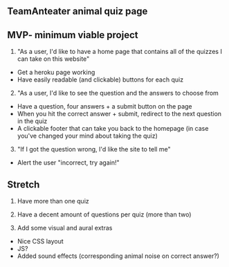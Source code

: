 ## TeamAnteater animal quiz page 

## MVP- minimum viable project 

1. "As a user, I'd like to have a home page that contains all of the quizzes I can take on this website"
- Get a heroku page working
- Have easily readable (and clickable) buttons for each quiz 

2. "As a user, I'd like to see the question and the answers to choose from 
- Have a question, four answers + a submit button on the page
- When you hit the correct answer + submit, redirect to the next question in the quiz 
- A clickable footer that can take you back to the homepage (in case you've changed your mind about taking the quiz) 

3. "If I got the question wrong, I'd like the site to tell me"
- Alert the user "incorrect, try again!"

## Stretch 

1. Have more than one quiz

2. Have a decent amount of questions per quiz (more than two)

3. Add some visual and aural extras
- Nice CSS layout
- JS? 
- Added sound effects (corresponding animal noise on correct answer?)
